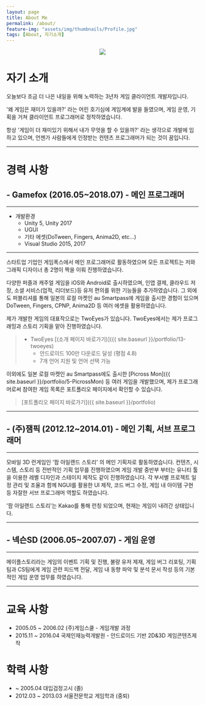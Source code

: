 ```yaml
---
layout: page
title: About Me
permalink: /about/
feature-img: "assets/img/thumbnails/Profile.jpg"
tags: [About, 자기소개]
---
```


<center><img src="{{ site.baseurl }}/assets/img/thumbnails/Profile_Img.jpg"></center>

# 자기 소개

오늘보다 조금 더 나은 내일을 위해 노력하는 3년차 게임 클라이언트 개발자입니다. 

'왜 게임은 재미가 있을까?' 라는 어린 호기심에 게임계에 발을 들였으며, 게임 운영, 기획을 거쳐 클라이언트 프로그래머로 정착하였습니다. 

항상 '게임이 더 재미있기 위해서 내가 무엇을 할 수 있을까?' 라는 생각으로 개발에 임하고 있으며, 언젠가 사람들에게 인정받는 컨텐츠 프로그래머가 되는 것이 꿈입니다.

---

# 경력 사항
## **- Gamefox (2016.05~2018.07)** - 메인 프로그래머

---

* 개발환경
    * Unity 5, Unity 2017
    * UGUI
    * 기타 에셋(DoTween, Fingers, Anima2D, etc...)
    * Visual Studio 2015, 2017

---
스타트업 기업인 게임폭스에서 메인 프로그래머로 활동하였으며 모든 프로젝트는 저와 그래픽 디자이너 총 2명이 짝을 이뤄 진행하였습니다. 

다양한 퍼즐과 캐주얼 게임을 iOS와 Android로 출시하였으며, 인앱 결제, 클라우드 저장, 소셜 서비스(업적, 리더보드)등 유저 편의를 위한 기능들을 추가하였습니다. 그 외에도 퍼블리셔를 통해 일본의 로컬 마켓인 au Smartpass에 게임을 출시한 경험이 있으며 DoTween, Fingers, CPNP, Anima2D 등 여러 에셋을 활용하였습니다. 

제가 개발한 게임의 대표작으로는 TwoEyes가 있습니다. TwoEyes에서는 제가 프로그래밍과 스토리 기획을 맡아 진행하였습니다.

> * TwoEyes [(소개 페이지 바로가기)]({{ site.baseurl }}/portfolio/13-twoeyes)
>   * 안드로이드 100만 다운로드 달성 (평점 4.8)
>   * 7개 언어 지원 및 언어 선택 가능

이외에도 일본 로컬 마켓인 au Smartpass에도 출시한 [Picross Mon]({{ site.baseurl }}/portfolio/5-PicrossMon) 등 여러 게임을 개발했으며, 제가 프로그래머로써 참여한 게임 목록은 포트폴리오 페이지에서 확인할 수 있습니다.

> [포트폴리오 페이지 바로가기]({{ site.baseurl }}/portfolio)

---

## **- (주)잼픽 (2012.12~2014.01)** - 메인 기획, 서브 프로그래머
---
모바일 3D 런게임인 '팜 아일랜드 스토리' 의 메인 기획자로 활동하였습니다. 컨텐츠, 시스템, 스토리 등 전반적인 기획 업무를 진행하였으며 게임 개발 중반부 부터는 유니티 툴을 이용한 레벨 디자인과 스테이지 제작도 같이 진행하였습니다. 각 부서별 프로젝트 일정 관리 및 조율과 함께 NGUI를 활용한 UI 제작, 코드 버그 수정, 게임 내 아이템 구현 등 자잘한 서브 프로그래머 역할도 하였습니다.

'팜 아일랜드 스토리'는 Kakao를 통해 런칭 되었으며, 현재는 게임이 내려간 상태입니다.

---

## **- 넥슨SD (2006.05~2007.07)** - 게임 운영
---
메이플스토리라는 게임의 이벤트 기획 및 진행, 불량 유저 제재, 게임 버그 리포팅, 기획팀과 CS팀에게 게임 관련 피드백 전달, 게임 내 동향 파악 및 분석 문서 작성 등의 기본적인 게임 운영 업무를 하였습니다. 

---

# 교육 사항
* 2005.05 ~ 2006.02 (주)게임스쿨 - 게임개발 과정
* 2015.11 ~ 2016.04 국제인재능력개발원 - 안드로이드 기반 2D&3D 게임콘텐츠제작

# 학력 사항
* ~ 2005.04 대입검정고시 (졸)
* 2012.03 ~ 2013.03 서울전문학교 게임학과 (중퇴)

